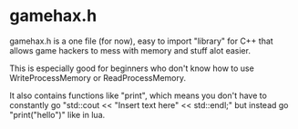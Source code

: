# gamehax.h

gamehax.h is a one file (for now), easy to import "library" for C++ that allows game hackers to mess with memory and stuff alot easier.

This is especially good for beginners who don't know how to use WriteProcessMemory or ReadProcessMemory.

It also contains functions like "print", which means you don't have to constantly go "std::cout << "Insert text here" << std::endl;" but instead go "print("hello")" like in lua.
